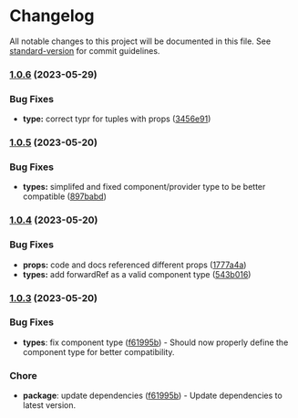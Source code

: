 # Changelog

All notable changes to this project will be documented in this file. See [standard-version](https://github.com/conventional-changelog/standard-version) for commit guidelines.

### [1.0.6](https://github.com/Evanion/compose/compare/v1.0.5...v1.0.6) (2023-05-29)


### Bug Fixes

* **type:** correct typr for tuples with props ([3456e91](https://github.com/Evanion/compose/commit/3456e911cc72e0ea99c9d5ebfaf408a92049e36d))

### [1.0.5](https://github.com/Evanion/compose/compare/v1.0.4...v1.0.5) (2023-05-20)


### Bug Fixes

* **types:** simplifed and fixed component/provider type to be better compatible ([897babd](https://github.com/Evanion/compose/commit/897babdd8a41b211dd991a5d3c70dc6cc4f4bfd5))

### [1.0.4](https://github.com/Evanion/compose/compare/v1.0.2...v1.0.4) (2023-05-20)


### Bug Fixes

* **props:** code and docs referenced different props ([1777a4a](https://github.com/Evanion/compose/commit/1777a4aaa6f02ce634d41e8b1ad1f4b1c99e27b5))
* **types:** add forwardRef as a valid component type ([543b016](https://github.com/Evanion/compose/commit/543b0164c3f42307e4f86b9965024b90d3fcd7cc))

### [1.0.3](https://github.com/Evanion/compose/compare/v1.0.2...v1.0.3) (2023-05-20)

### Bug Fixes

- **types**: fix component type ([f61995b](https://github.com/Evanion/compose/commit/f61995bcee4f0e373a7059951bebf61935a11e0e)) - Should now properly define the component type for better compatibility.

### Chore

- **package**: update dependencies ([f61995b](https://github.com/Evanion/compose/commit/f61995bcee4f0e373a7059951bebf61935a11e0e)) - Update dependencies to latest version.
